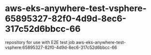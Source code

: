 # aws-eks-anywhere-test-vsphere-65895327-82f0-4d9d-8ec6-317c52d6bbcc-66
repository for use with E2E test job aws-eks-anywhere-test-vsphere:65895327-82f0-4d9d-8ec6-317c52d6bbcc-66
